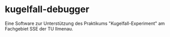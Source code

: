 # kugelfall-debugger
Eine Software zur Unterstützung des Praktikums "Kugelfall-Experiment" am Fachgebiet SSE der TU Ilmenau.
